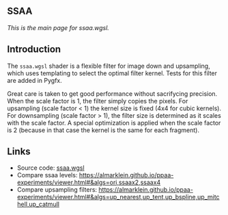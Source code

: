 ## SSAA

*This is the main page for ssaa.wgsl.*


## Introduction

The `ssaa.wgsl` shader is a flexible filter for image down and upsampling, which
uses templating to select the optimal filter kernel. Tests for this filter are
added in Pygfx.

Great care is taken to get good performance without sacrifycing precision. When
the scale factor is 1, the filter simply copies the pixels. For upsampling
(scale factor < 1) the kernel size is fixed (4x4 for cubic kernels). For
downsampling (scale factor > 1), the filter size is determined as it scales with
the scale factor. A special optimization is applied when the scale factor is 2
(because in that case the kernel is the same for each fragment).


## Links

* Source code: [ssaa.wgsl](https://github.com/almarklein/ppaa-experiments/blob/main/wgsl/ssaa.wgsl)
* Compare ssaa levels: https://almarklein.github.io/ppaa-experiments/viewer.html#&algs=ori,ssaax2,ssaax4
* Compare upsampling filters: https://almarklein.github.io/ppaa-experiments/viewer.html#&algs=up_nearest,up_tent,up_bspline,up_mitchell,up_catmull
